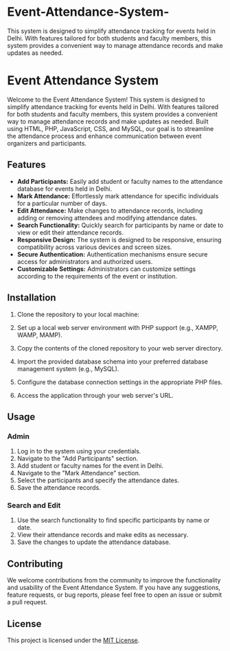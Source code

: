 # Event-Attendance-System-
This system is designed to simplify attendance tracking for events held in Delhi. With features tailored for both students and faculty members, this system provides a convenient way to manage attendance records and make updates as needed.

# Event Attendance System

Welcome to the Event Attendance System! This system is designed to simplify attendance tracking for events held in Delhi. With features tailored for both students and faculty members, this system provides a convenient way to manage attendance records and make updates as needed. Built using HTML, PHP, JavaScript, CSS, and MySQL, our goal is to streamline the attendance process and enhance communication between event organizers and participants.

## Features

- **Add Participants:** Easily add student or faculty names to the attendance database for events held in Delhi.
- **Mark Attendance:** Effortlessly mark attendance for specific individuals for a particular number of days.
- **Edit Attendance:** Make changes to attendance records, including adding or removing attendees and modifying attendance dates.
- **Search Functionality:** Quickly search for participants by name or date to view or edit their attendance records.
- **Responsive Design:** The system is designed to be responsive, ensuring compatibility across various devices and screen sizes.
- **Secure Authentication:** Authentication mechanisms ensure secure access for administrators and authorized users.
- **Customizable Settings:** Administrators can customize settings according to the requirements of the event or institution.

## Installation

1. Clone the repository to your local machine:

2. Set up a local web server environment with PHP support (e.g., XAMPP, WAMP, MAMP).

3. Copy the contents of the cloned repository to your web server directory.

4. Import the provided database schema into your preferred database management system (e.g., MySQL).

5. Configure the database connection settings in the appropriate PHP files.

6. Access the application through your web server's URL.

## Usage

### Admin

1. Log in to the system using your credentials.
2. Navigate to the "Add Participants" section.
3. Add student or faculty names for the event in Delhi.
4. Navigate to the "Mark Attendance" section.
5. Select the participants and specify the attendance dates.
6. Save the attendance records.

### Search and Edit

1. Use the search functionality to find specific participants by name or date.
2. View their attendance records and make edits as necessary.
3. Save the changes to update the attendance database.

## Contributing

We welcome contributions from the community to improve the functionality and usability of the Event Attendance System. If you have any suggestions, feature requests, or bug reports, please feel free to open an issue or submit a pull request.

## License

This project is licensed under the [MIT License](LICENSE).
  
